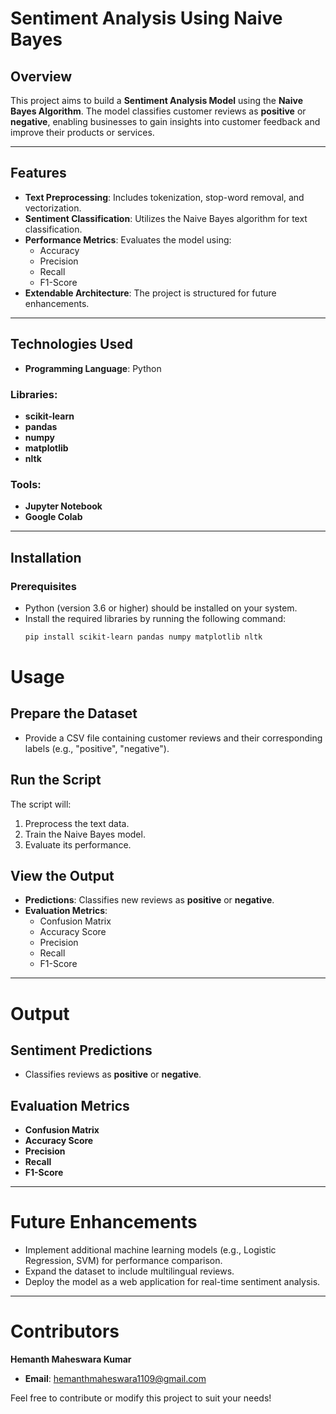 # Sentiment Analysis Using Naive Bayes

## Overview
This project aims to build a **Sentiment Analysis Model** using the **Naive Bayes Algorithm**. The model classifies customer reviews as **positive** or **negative**, enabling businesses to gain insights into customer feedback and improve their products or services.

---

## Features
- **Text Preprocessing**: Includes tokenization, stop-word removal, and vectorization.
- **Sentiment Classification**: Utilizes the Naive Bayes algorithm for text classification.
- **Performance Metrics**: Evaluates the model using:
  - Accuracy
  - Precision
  - Recall
  - F1-Score
- **Extendable Architecture**: The project is structured for future enhancements.

---

## Technologies Used
- **Programming Language**: Python  
### Libraries:
- **scikit-learn**
- **pandas**
- **numpy**
- **matplotlib**
- **nltk**

### Tools:
- **Jupyter Notebook**
- **Google Colab**

---

## Installation

### Prerequisites
- Python (version 3.6 or higher) should be installed on your system.
- Install the required libraries by running the following command:
  ```bash
  pip install scikit-learn pandas numpy matplotlib nltk


# Usage

## Prepare the Dataset
- Provide a CSV file containing customer reviews and their corresponding labels (e.g., "positive", "negative").

## Run the Script
The script will:
1. Preprocess the text data.
2. Train the Naive Bayes model.
3. Evaluate its performance.

## View the Output
- **Predictions**: Classifies new reviews as **positive** or **negative**.
- **Evaluation Metrics**:
  - Confusion Matrix
  - Accuracy Score
  - Precision
  - Recall
  - F1-Score

---

# Output

## Sentiment Predictions
- Classifies reviews as **positive** or **negative**.

## Evaluation Metrics
- **Confusion Matrix**
- **Accuracy Score**
- **Precision**
- **Recall**
- **F1-Score**

---

# Future Enhancements

- Implement additional machine learning models (e.g., Logistic Regression, SVM) for performance comparison.
- Expand the dataset to include multilingual reviews.
- Deploy the model as a web application for real-time sentiment analysis.

---

# Contributors

**Hemanth Maheswara Kumar**  
- **Email**: [hemanthmaheswara1109@gmail.com](mailto:hemanthmaheswara1109@gmail.com)

Feel free to contribute or modify this project to suit your needs!


